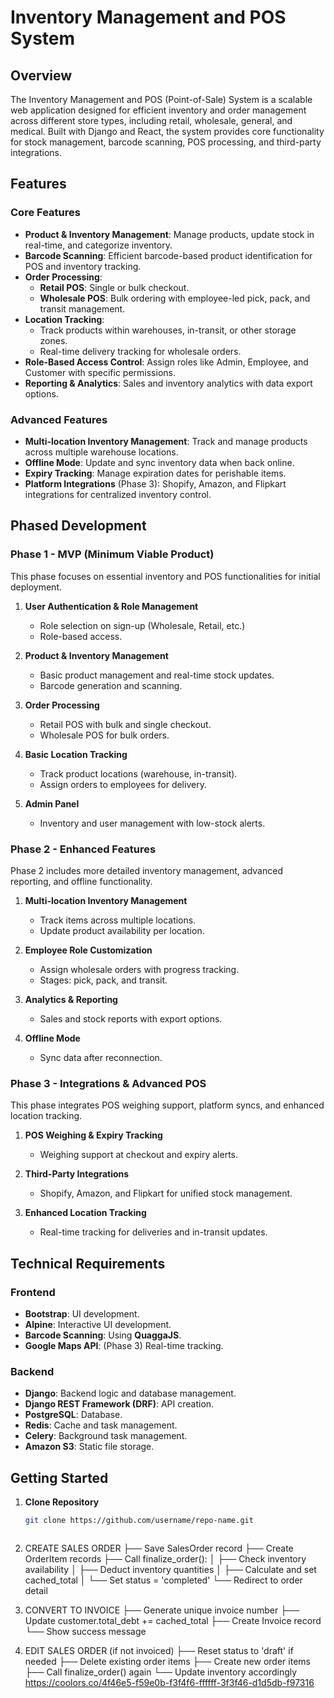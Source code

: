 # Inventory Management and POS System

## Overview
The Inventory Management and POS (Point-of-Sale) System is a scalable web application designed for efficient inventory and order management across different store types, including retail, wholesale, general, and medical. Built with Django and React, the system provides core functionality for stock management, barcode scanning, POS processing, and third-party integrations.

## Features

### Core Features
- **Product & Inventory Management**: Manage products, update stock in real-time, and categorize inventory.
- **Barcode Scanning**: Efficient barcode-based product identification for POS and inventory tracking.
- **Order Processing**:
  - **Retail POS**: Single or bulk checkout.
  - **Wholesale POS**: Bulk ordering with employee-led pick, pack, and transit management.
- **Location Tracking**:
  - Track products within warehouses, in-transit, or other storage zones.
  - Real-time delivery tracking for wholesale orders.
- **Role-Based Access Control**: Assign roles like Admin, Employee, and Customer with specific permissions.
- **Reporting & Analytics**: Sales and inventory analytics with data export options.

### Advanced Features
- **Multi-location Inventory Management**: Track and manage products across multiple warehouse locations.
- **Offline Mode**: Update and sync inventory data when back online.
- **Expiry Tracking**: Manage expiration dates for perishable items.
- **Platform Integrations** (Phase 3): Shopify, Amazon, and Flipkart integrations for centralized inventory control.

## Phased Development

### Phase 1 - MVP (Minimum Viable Product)
This phase focuses on essential inventory and POS functionalities for initial deployment.

1. **User Authentication & Role Management**
   - Role selection on sign-up (Wholesale, Retail, etc.)
   - Role-based access.

2. **Product & Inventory Management**
   - Basic product management and real-time stock updates.
   - Barcode generation and scanning.

3. **Order Processing**
   - Retail POS with bulk and single checkout.
   - Wholesale POS for bulk orders.

4. **Basic Location Tracking**
   - Track product locations (warehouse, in-transit).
   - Assign orders to employees for delivery.

5. **Admin Panel**
   - Inventory and user management with low-stock alerts.

### Phase 2 - Enhanced Features
Phase 2 includes more detailed inventory management, advanced reporting, and offline functionality.

1. **Multi-location Inventory Management**
   - Track items across multiple locations.
   - Update product availability per location.

2. **Employee Role Customization**
   - Assign wholesale orders with progress tracking.
   - Stages: pick, pack, and transit.

3. **Analytics & Reporting**
   - Sales and stock reports with export options.

4. **Offline Mode**
   - Sync data after reconnection.

### Phase 3 - Integrations & Advanced POS
This phase integrates POS weighing support, platform syncs, and enhanced location tracking.

1. **POS Weighing & Expiry Tracking**
   - Weighing support at checkout and expiry alerts.

2. **Third-Party Integrations**
   - Shopify, Amazon, and Flipkart for unified stock management.

3. **Enhanced Location Tracking**
   - Real-time tracking for deliveries and in-transit updates.

## Technical Requirements

### Frontend
- **Bootstrap**: UI development.
- **Alpine**: Interactive UI development.
- **Barcode Scanning**: Using **QuaggaJS**.
- **Google Maps API**: (Phase 3) Real-time tracking.

### Backend
- **Django**: Backend logic and database management.
- **Django REST Framework (DRF)**: API creation.
- **PostgreSQL**: Database.
- **Redis**: Cache and task management. 
- **Celery**: Background task management.
- **Amazon S3**: Static file storage.

## Getting Started

1. **Clone Repository**
   ```bash
   git clone https://github.com/username/repo-name.git



1. CREATE SALES ORDER
   ├── Save SalesOrder record
   ├── Create OrderItem records
   ├── Call finalize_order():
   │   ├── Check inventory availability
   │   ├── Deduct inventory quantities
   │   ├── Calculate and set cached_total
   │   └── Set status = 'completed'
   └── Redirect to order detail

2. CONVERT TO INVOICE
   ├── Generate unique invoice number
   ├── Update customer.total_debt += cached_total
   ├── Create Invoice record
   └── Show success message

3. EDIT SALES ORDER (if not invoiced)
   ├── Reset status to 'draft' if needed
   ├── Delete existing order items
   ├── Create new order items
   ├── Call finalize_order() again
   └── Update inventory accordingly
https://coolors.co/4f46e5-f59e0b-f3f4f6-ffffff-3f3f46-d1d5db-f97316
